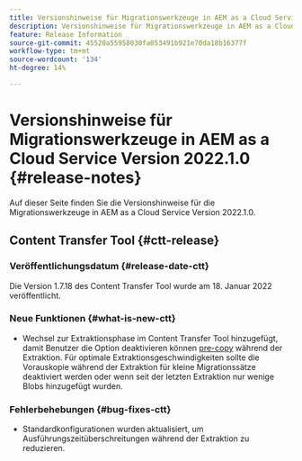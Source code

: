```yaml
---
title: Versionshinweise für Migrationswerkzeuge in AEM as a Cloud Service Version 2022.1.0
description: Versionshinweise für Migrationswerkzeuge in AEM as a Cloud Service Version 2022.1.0
feature: Release Information
source-git-commit: 45520a55958030fa053491b921e70da18b16377f
workflow-type: tm+mt
source-wordcount: '134'
ht-degree: 14%

---
```



# Versionshinweise für Migrationswerkzeuge in AEM as a Cloud Service Version 2022.1.0 {#release-notes}

Auf dieser Seite finden Sie die Versionshinweise für die Migrationswerkzeuge in AEM as a Cloud Service Version 2022.1.0.

## Content Transfer Tool {#ctt-release}

### Veröffentlichungsdatum {#release-date-ctt}

Die Version 1.7.18 des Content Transfer Tool wurde am 18. Januar 2022 veröffentlicht.

### Neue Funktionen {#what-is-new-ctt}

* Wechsel zur Extraktionsphase im Content Transfer Tool hinzugefügt, damit Benutzer die Option deaktivieren können [pre-copy](https://experienceleague.adobe.com/docs/experience-manager-cloud-service/moving/cloud-migration/content-transfer-tool/handling-large-content-repositories.html?lang=de) während der Extraktion. Für optimale Extraktionsgeschwindigkeiten sollte die Vorauskopie während der Extraktion für kleine Migrationssätze deaktiviert werden oder wenn seit der letzten Extraktion nur wenige Blobs hinzugefügt wurden.

### Fehlerbehebungen {#bug-fixes-ctt}

* Standardkonfigurationen wurden aktualisiert, um Ausführungszeitüberschreitungen während der Extraktion zu reduzieren.


